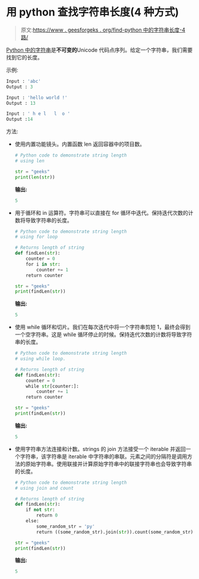 # 用 python 查找字符串长度(4 种方式)

> 原文:[https://www . geesforgeks . org/find-python 中的字符串长度-4 路/](https://www.geeksforgeeks.org/find-length-of-a-string-in-python-4-ways/)

[Python 中的字符串](https://www.geeksforgeeks.org/python-strings/)是**不可变的**Unicode 代码点序列。给定一个字符串，我们需要找到它的长度。

示例:

```py
Input : 'abc'
Output : 3

Input : 'hello world !'
Output : 13

Input : ' h e l   l  o '
Output :14

```

方法:

*   使用内置功能镜头。内置函数 len 返回容器中的项目数。

    ```py
    # Python code to demonstrate string length 
    # using len

    str = "geeks"
    print(len(str))
    ```

    **输出:**

    ```py
    5

    ```

*   用于循环和 in 运算符。字符串可以直接在 for 循环中迭代。保持迭代次数的计数将导致字符串的长度。

    ```py
    # Python code to demonstrate string length 
    # using for loop

    # Returns length of string
    def findLen(str):
        counter = 0    
        for i in str:
            counter += 1
        return counter

    str = "geeks"
    print(findLen(str))
    ```

    **输出:**

    ```py
    5

    ```

*   使用 while 循环和切片。我们在每次迭代中将一个字符串剪短 1，最终会得到一个空字符串。这是 while 循环停止的时候。保持迭代次数的计数将导致字符串的长度。

    ```py
    # Python code to demonstrate string length 
    # using while loop.

    # Returns length of string
    def findLen(str):
        counter = 0
        while str[counter:]:
            counter += 1
        return counter

    str = "geeks"
    print(findLen(str))
    ```

    **输出:**

    ```py
    5

    ```

*   使用字符串方法连接和计数。strings 的 join 方法接受一个 iterable 并返回一个字符串，该字符串是 iterable 中字符串的串联。元素之间的分隔符是调用方法的原始字符串。使用联接并计算原始字符串中的联接字符串也会导致字符串的长度。

    ```py
    # Python code to demonstrate string length 
    # using join and count

    # Returns length of string
    def findLen(str):
        if not str:
            return 0
        else:
            some_random_str = 'py'
            return ((some_random_str).join(str)).count(some_random_str) + 1

    str = "geeks"
    print(findLen(str))
    ```

    **输出:**

    ```py
    5

    ```